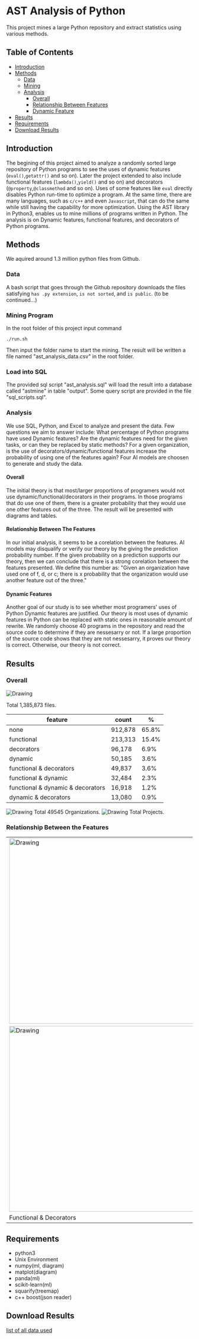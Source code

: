 # AST Analysis of Python

This project mines a large Python repository and extract statistics using various methods.

## Table of Contents
  * [Introduction](#introduction)
  * [Methods](#methods)
    * [Data](#data)
    * [Mining](#mining)
    * [Analysis](#analysis)
      * [Overall](#overall)
      * [Relationship Between Features](#relationship-between-features)
      * [Dynamic Feature](#dynamic-feature)
  * [Results](#results)
  * [Requirements](#requirements)
  * [Download Results](#download-results)

## Introduction

The begining of this project aimed to analyze a randomly sorted large repository of Python programs to see the uses of dynamic features (`eval()`,`getattr()` and so on). Later the project extended to also include functional features (`lambda()`,`yield()` and so on) and decorators (`@property`,`@classmethod` and so on). Uses of some features like `eval` directly disables Python run-time to optimize a program. At the same time, there are many languages, such as `c/c++` and even `Javascript`, that can do the same while still having the capability for more optimization.  Using the AST library in Python3, enables us to mine millions of programs written in Python. 
The analysis is on Dynamic features, functional features, and decorators of Python programs.


## Methods

We aquired around 1.3 million python files from Github. 

### Data

A bash script that goes through the Github repository downloads the files satisfying `has .py extension`, `is not sorted`, and `is public`.
(to be continued...)

### Mining Program


In the root folder of this project input command
```
./run.sh
```
Then input the folder name to start the mining.
The result will be written a file named "ast_analysis_data.csv" in the root folder.

### Load into SQL

The provided sql script "ast_analysis.sql" will load the result into a database called "astmine" in table "output".
Some query script are provided in the file "sql_scripts.sql".

### Analysis

We use SQL, Python, and Excel to analyze and present the data. Few questions we aim to answer include: What percentage of Python programs have used Dynamic features? Are the dynamic features need for the given tasks, or can they be replaced by static methods? For a given organization, is the use of decorators/dynamic/functional features increase the probability of using one of the features again?
Four AI models are choosen to generate and study the data. 

#### Overall

The initial theory is that most/larger proportions of programers would not use dynamic/functional/decorators in their programs. In those programs that do use one of them, there is a greater probability that they would use one other features out of the three.
The result will be presented with diagrams and tables.

#### Relationship Between The Features

In our initial analysis, it seems to be a corelation between the features. AI models may disqualify or verify our theory by the giving the prediction probability number. If the given probability on a prediction supports our theory, then we can conclude that there is a strong corelation between the features presented.
We define this number as:
"Given an organization have used one of f, d, or c; there is x probability that the organization would use another feature out of the three." 

#### Dynamic Features

Another goal of our study is to see whether most programers' uses of Python Dynamic features are justified. Our theory is most uses of dynamic features in Python can be replaced with static ones in reasonable amount of rewrite. 
We randomly choose 40 programs in the repository and read the source code to determine if they are nessesarry or not. If a large proportion of the source code shows that they are not nessesarry, it proves our theory is correct. Otherwise, our theory is not correct.  

## Results

### Overall 


<img src="./diagrams/overall_proportions.png" alt="Drawing" />

Total 1,385,873 files.

feature | count | %
-- | -- | --
none | 912,878 | 65.8%
functional | 213,313 | 15.4%
decorators | 96,178 | 6.9%
dynamic | 50,185 | 3.6%
functional & decorators | 49,837 | 3.6%
functional & dynamic | 32,484 | 2.3%
functional & dynamic & decorators | 16,918 | 1.2%
dynamic & decorators | 13,080 | 0.9%

<img src="./diagrams/organization/index.png" alt="Drawing" /> 
Total 49545 Organizations.
<img src="./diagrams/project/index.png" alt="Drawing" /> 
Total Projects.


### Relationship Between the Features

<table><tr>
<td> <img src="./diagrams/project/index3.png" alt="Drawing" style="width: 500px;" />  </td>
<td><img src="./diagrams/project/index4.png" alt="Drawing" style="width: 500px;"/> </td>
<td> <img src="./diagrams/project/index2.png" alt="Drawing" style="width: 500px;" />  </td>
</tr><tr>
<td> <img src="./diagrams/organization/index3.png" alt="Drawing" style="width: 500px;" />  </td>
<td><img src="./diagrams/organization/index4.png" alt="Drawing" style="width: 500px;"/> </td>
<td> <img src="./diagrams/organization/index2.png" alt="Drawing" style="width: 500px;" />  </td>
</tr><tr>
<td> Functional & Decorators </td>
<td> Functional & Dynamic </td>
<td> Dynamic & Decorators </td>
</tr></table>




## Requirements

- python3
- Unix Environment
- numpy(ml, diagram)
- matplot(diagram)
- panda(ml)
- scikit-learn(ml)
- squarify(treemap)
- c++ boost(json reader)

## Download Results

<a href="https://pdm.pw/mine/downloads/" target="_blank" rel="noopener noreferrer">list of all data used</a>



